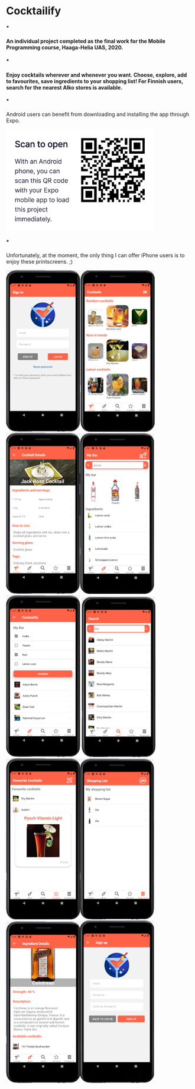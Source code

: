 # Cocktailify
#### *
#### An individual project completed as the final work for the Mobile Programming course, Haaga-Helia UAS, 2020.
#### *
#### Enjoy cocktails wherever and whenever you want. Choose, explore, add to favourites, save ingredients to your shopping list! For Finnish users, search for the nearest Alko stores is available.
#### *
Android users can benefit from downloading and installing the app through Expo.

<img src="images/ScanToOpen.png" width='400'>

#### *
Unfortunately, at the moment, the only thing I can offer iPhone users is to enjoy these printscreens. ;)

<img src="images/SignInPage.png" width='200'><img src="images/MainPage.png" width='202'><img src="images/CocktailPage.png" width='200'><img src="images/MyBarPage.png" width='200'><img src="images/CocktailifyPage.png" width='200'>
<img src="images/SearchPage.png" width='200'><img src="images/FavouritesPage.png" width='200'><img src="images/ShoppingListPage.png" width='200'><img src="images/IngredientPage.png" width='200'><img src="images/SignUpPage.png" width='200'>
